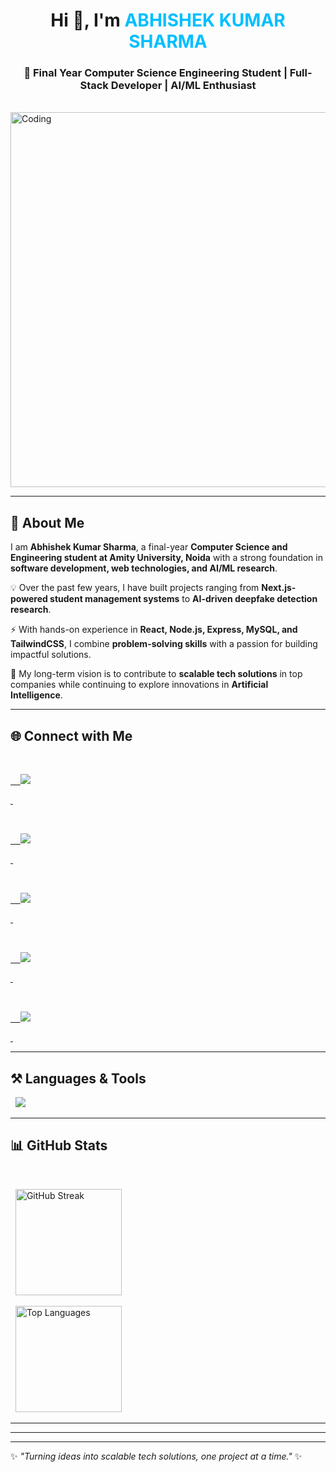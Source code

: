 <!-- Profile Header -->

<h1 align="center">Hi 👋, I'm <span style="color:#00BFFF;">ABHISHEK KUMAR SHARMA</span></h1>

<h3 align="center">🚀 Final Year Computer Science Engineering Student | Full-Stack Developer | AI/ML Enthusiast</h3>



<p align="center">

  <img src="https://media.giphy.com/media/qgQUggAC3Pfv687qPC/giphy.gif" alt="Coding" width="600"/>

</p>



---



## 🌟 About Me  

I am **Abhishek Kumar Sharma**, a final-year **Computer Science and Engineering student at Amity University, Noida** with a strong foundation in **software development, web technologies, and AI/ML research**.  



💡 Over the past few years, I have built projects ranging from **Next.js-powered student management systems** to **AI-driven deepfake detection research**.  

⚡ With hands-on experience in **React, Node.js, Express, MySQL, and TailwindCSS**, I combine **problem-solving skills** with a passion for building impactful solutions.  

🎯 My long-term vision is to contribute to **scalable tech solutions** in top companies while continuing to explore innovations in **Artificial Intelligence**.  



---



## 🌐 Connect with Me  

<p align="center">

  <a href="https://instagram.com/abhi.shek.sharma" target="blank">

    <img src="https://img.shields.io/badge/Instagram-%23E4405F.svg?&style=for-the-badge&logo=instagram&logoColor=white" />

  </a> 

  <a href="https://leetcode.com/u/Abhishekrksharma/" target="blank">

    <img src="https://img.shields.io/badge/LeetCode-%23FFA116.svg?&style=for-the-badge&logo=leetcode&logoColor=black" />

  </a>

  <a href="https://www.hackerearth.com/abhishek kumar sharma" target="blank">

    <img src="https://img.shields.io/badge/HackerEarth-%232C3454.svg?&style=for-the-badge&logo=hackerearth&logoColor=blue" />

  </a> 

  <a href="mailto:sharmaabhisehk62026@gmail.com" target="blank">

    <img src="https://img.shields.io/badge/Email-%23EA4335.svg?&style=for-the-badge&logo=gmail&logoColor=white" />

  </a>

  <a href="https://www.linkedin.com/feed/" target="blank">

    <img src="https://img.shields.io/badge/LinkedIn-%230077B5.svg?&style=for-the-badge&logo=linkedin&logoColor=white" />

  </a>

</p>



---



## ⚒️ Languages & Tools  

<p align="center">

  <img src="https://skillicons.dev/icons?i=java,javascript,html,css,tailwind,react,nodejs,express" />

</p>







---



## 📊 GitHub Stats  



<p align="center">

  <!-- <img src="https://github-readme-stats.vercel.app/api?username=abhishekkrsharma07&show_icons=true&theme=tokyonight&hide_border=true&count_private=true&include_all_commits=true" height="170" alt="GitHub Stats"/> -->

  <img src="https://github-readme-streak-stats.herokuapp.com/?user=abhishekkrsharma07&theme=tokyonight&hide_border=true" height="170" alt="GitHub Streak"/>

</p>



<p align="center">

  <img src="https://github-readme-stats.vercel.app/api/top-langs/?username=abhishekkrsharma07&layout=compact&langs_count=8&theme=tokyonight&hide_border=true&hide=cpp,python&langs=java,javascript,html,css" height="170" alt="Top Languages"/>

</p>



<!-- <p align="center">

  <img src="https://github-profile-trophy.vercel.app/?username=abhishekkrsharma07&theme=tokyonight&no-frame=true&margin-w=10" alt="GitHub Trophies"/>

</p> -->





---



<!-- ## 🚀 Featured Projects  



### 🔗 Pinned Repositories  

<!-- <p align="center">

  <a href="https://github.com/Abhishekkrsharma07/E-Commerce-Clone">

    <img src="https://github-readme-stats.vercel.app/api/pin/?username=Abhishekkrsharma07&repo=E-Commerce-Clone&theme=radical" />

  </a>

  <a href="https://github.com/Abhishekkrsharma07/Weather-App">

    <img src="https://github-readme-stats.vercel.app/api/pin/?username=Abhishekkrsharma07&repo=Weather-App&theme=radical" />

  </a>

</p>



<p align="center">

  <a href="https://github.com/Abhishekkrsharma07/Student-Event-Management">

    <img src="https://github-readme-stats.vercel.app/api/pin/?username=Abhishekkrsharma07&repo=Student-Event-Management&theme=radical" />

  </a>

  <a href="https://github.com/Abhishekkrsharma07/AI-Deepfake-Detection">

    <img src="https://github-readme-stats.vercel.app/api/pin/?username=Abhishekkrsharma07&repo=AI-Deepfake-Detection&theme=radical" />

  </a>

</p> -->



---



<!-- <p align="center"> 

  <img src=" https://abhishekkrsharma07.github.io/CRUD-APPLICATION/" alt="CRUD APPLICATION"/>

</p> ---->

---



✨ _"Turning ideas into scalable tech solutions, one project at a time."_ ✨ 
